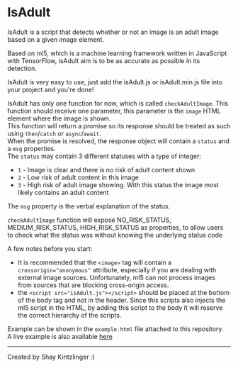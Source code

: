 IsAdult
=======
IsAdult is a script that detects whether or not an image is an adult image based on a given image element.

Based on ml5, which is a machine learning framework written in JavaScript with TensorFlow, isAdult aim is to be as
accurate as possible in its detection.

IsAdult is very easy to use, just add the isAdult.js or isAdult.min.js file into your project and you're done!

IsAdult has only one function for now, which is called ```checkAdultImage```. This function should receive one parameter,
this parameter is the ```image``` HTML element where the image is shown. <br> This function will return a promise
so its response should be treated as such using ```then```/```catch``` or ```async```/```await```. <br>
When the promise is resolved, the response object will contain a ```status``` and a ```msg``` properties.<br>
The ```status``` may contain 3 different statuses with a type of integer:
* ```1``` - Image is clear and there is  no risk of adult content shown
* ```2``` - Low risk of adult content in this image
* ```3``` - High risk of adult image showing. With this status the image most likely contains an adult content

The ```msg``` property is the verbal explanation of the status.

```checkAdultImage``` function will expose NO_RISK_STATUS, MEDIUM_RISK_STATUS, HIGH_RISK_STATUS as properties,
to allow users to check what the status was without knowing the underlying status code

A few notes before you start:
* It is recommended that the ```<image>``` tag will contain a ```crossorigin="anonymous"``` attribute, especially
if you are dealing with external image sources. Unfortunately, ml5 can not process images from sources that are blocking
cross-origin access.
* the ```<script src="isAdult.js"></script>``` should be placed at the bottom of the body tag and not in the header.
Since this scripts also injects the ml5 script in the HTML, by adding this script to the body it will reserve the
correct hierarchy of the scripts.

Example can be shown in the ```example.html``` file attached to this repository.
<BR>
A live example is also available [here](https://peaceful-badlands-65319.herokuapp.com/)

-----

Created by Shay Kintzlinger :)